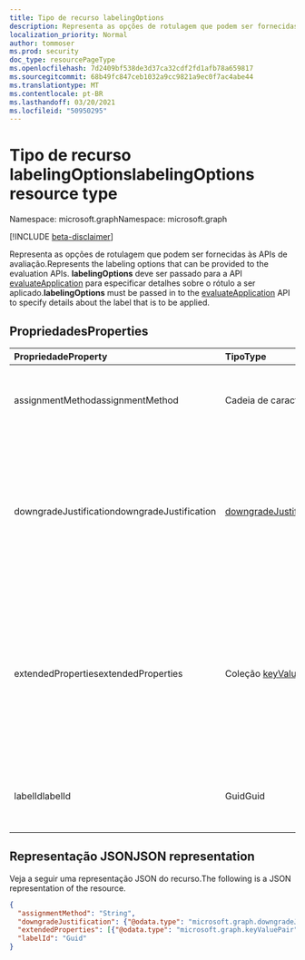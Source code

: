 ```yaml
---
title: Tipo de recurso labelingOptions
description: Representa as opções de rotulagem que podem ser fornecidas às APIs de avaliação.
localization_priority: Normal
author: tommoser
ms.prod: security
doc_type: resourcePageType
ms.openlocfilehash: 7d2409bf538de3d37ca32cdf2fd1afb78a659817
ms.sourcegitcommit: 68b49fc847ceb1032a9cc9821a9ec0f7ac4abe44
ms.translationtype: MT
ms.contentlocale: pt-BR
ms.lasthandoff: 03/20/2021
ms.locfileid: "50950295"
---
```

# <a name="labelingoptions-resource-type"></a><span data-ttu-id="51b21-103">Tipo de recurso labelingOptions</span><span class="sxs-lookup"><span data-stu-id="51b21-103">labelingOptions resource type</span></span>

<span data-ttu-id="51b21-104">Namespace: microsoft.graph</span><span class="sxs-lookup"><span data-stu-id="51b21-104">Namespace: microsoft.graph</span></span>

[!INCLUDE [beta-disclaimer](../../includes/beta-disclaimer.md)]

<span data-ttu-id="51b21-105">Representa as opções de rotulagem que podem ser fornecidas às APIs de avaliação.</span><span class="sxs-lookup"><span data-stu-id="51b21-105">Represents the labeling options that can be provided to the evaluation APIs.</span></span> <span data-ttu-id="51b21-106">**labelingOptions** deve ser passado para a API [evaluateApplication](../api/informationprotectionlabel-evaluateapplication.md) para especificar detalhes sobre o rótulo a ser aplicado.</span><span class="sxs-lookup"><span data-stu-id="51b21-106">**labelingOptions** must be passed in to the [evaluateApplication](../api/informationprotectionlabel-evaluateapplication.md) API to specify details about the label that is to be applied.</span></span> 

## <a name="properties"></a><span data-ttu-id="51b21-107">Propriedades</span><span class="sxs-lookup"><span data-stu-id="51b21-107">Properties</span></span>

| <span data-ttu-id="51b21-108">Propriedade</span><span class="sxs-lookup"><span data-stu-id="51b21-108">Property</span></span>               | <span data-ttu-id="51b21-109">Tipo</span><span class="sxs-lookup"><span data-stu-id="51b21-109">Type</span></span>                                                | <span data-ttu-id="51b21-110">Descrição</span><span class="sxs-lookup"><span data-stu-id="51b21-110">Description</span></span>                                                                                                                   |
| :--------------------- | :-------------------------------------------------- | :---------------------------------------------------------------------------------------------------------------------------- |
| <span data-ttu-id="51b21-111">assignmentMethod</span><span class="sxs-lookup"><span data-stu-id="51b21-111">assignmentMethod</span></span>       | <span data-ttu-id="51b21-112">Cadeia de caracteres</span><span class="sxs-lookup"><span data-stu-id="51b21-112">String</span></span>                                              | <span data-ttu-id="51b21-113">Os valores possíveis são: `standard`, `privileged`, `auto`.</span><span class="sxs-lookup"><span data-stu-id="51b21-113">Possible values are: `standard`, `privileged`, `auto`.</span></span>                                                                        |
| <span data-ttu-id="51b21-114">downgradeJustification</span><span class="sxs-lookup"><span data-stu-id="51b21-114">downgradeJustification</span></span> | [<span data-ttu-id="51b21-115">downgradeJustification</span><span class="sxs-lookup"><span data-stu-id="51b21-115">downgradeJustification</span></span>](downgradejustification.md) | <span data-ttu-id="51b21-116">O objeto de justificativa de downgrade que indica se downgrade foi justificado e, em caso afirmado, o motivo.</span><span class="sxs-lookup"><span data-stu-id="51b21-116">The downgrade justification object that indicates if downgrade was justified and, if so, the reason.</span></span>                          |
| <span data-ttu-id="51b21-117">extendedProperties</span><span class="sxs-lookup"><span data-stu-id="51b21-117">extendedProperties</span></span>     | <span data-ttu-id="51b21-118">Coleção [keyValuePair](keyvaluepair.md)</span><span class="sxs-lookup"><span data-stu-id="51b21-118">[keyValuePair](keyvaluepair.md) collection</span></span>          | <span data-ttu-id="51b21-119">As propriedades estendidas serão analisados e retornadas no formato de metadados padrão rotulados MIP como parte das informações do rótulo.</span><span class="sxs-lookup"><span data-stu-id="51b21-119">Extended properties will be parsed and returned in the standard MIP labeled metadata format as part of the label information.</span></span> |
| <span data-ttu-id="51b21-120">labelId</span><span class="sxs-lookup"><span data-stu-id="51b21-120">labelId</span></span>                | <span data-ttu-id="51b21-121">Guid</span><span class="sxs-lookup"><span data-stu-id="51b21-121">Guid</span></span>                                                | <span data-ttu-id="51b21-122">O GUID do rótulo que deve ser aplicado às informações.</span><span class="sxs-lookup"><span data-stu-id="51b21-122">The GUID of the label that should be applied to the information.</span></span>                                                              |

## <a name="json-representation"></a><span data-ttu-id="51b21-123">Representação JSON</span><span class="sxs-lookup"><span data-stu-id="51b21-123">JSON representation</span></span>

<span data-ttu-id="51b21-124">Veja a seguir uma representação JSON do recurso.</span><span class="sxs-lookup"><span data-stu-id="51b21-124">The following is a JSON representation of the resource.</span></span>

<!-- {
  "blockType": "resource",
  "optionalProperties": [

  ],
  "@odata.type": "microsoft.graph.labelingOptions",
  "baseType": null
}-->

```json
{
  "assignmentMethod": "String",
  "downgradeJustification": {"@odata.type": "microsoft.graph.downgradeJustification"},
  "extendedProperties": [{"@odata.type": "microsoft.graph.keyValuePair"}],
  "labelId": "Guid"
}
```

<!-- uuid: 16cd6b66-4b1a-43a1-adaf-3a886856ed98
2019-02-04 14:57:30 UTC -->
<!-- {
  "type": "#page.annotation",
  "description": "labelingOptions resource",
  "keywords": "",
  "section": "documentation",
  "tocPath": ""
}-->

